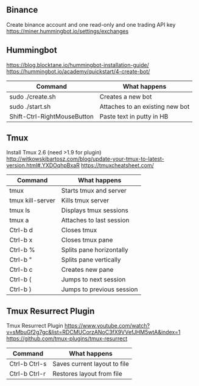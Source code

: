 ## Binance
Create binance account and one read-only and one trading API key
https://miner.hummingbot.io/settings/exchanges

## Hummingbot
https://blog.blocktane.io/hummingbot-installation-guide/
https://hummingbot.io/academy/quickstart/4-create-bot/

| Command | What happens |
| ------ | ------ |
| sudo ./create.sh | Creates a new bot |
| sudo ./start.sh | Attaches to an existing new bot |
| Shift-Ctrl-RightMouseButton | Paste text in putty in HB |

## Tmux
Install Tmux 2.6 (need >1.9 for plugin)
http://witkowskibartosz.com/blog/update-your-tmux-to-latest-version.html#.YXDOqhpBxaR
https://tmuxcheatsheet.com/

| Command | What happens |
| ------ | ------ |
| tmux | Starts tmux and server |
| tmux kill-server | Kills tmux server |
| tmux ls | Displays tmux sessions |
| tmux a | Attaches to last session |
| Ctrl-b d | Closes tmux |
| Ctrl-b x | Closes tmux pane |
| Ctrl-b % | Splits pane horizontally |
| Ctrl-b " | Splits pane vertically |
| Ctrl-b c | Creates new pane |
| Ctrl-b ( | Jumps to next session |
| Ctrl-b ) | Jumps to previous session |


## Tmux Resurrect Plugin
Tmux Resurrect Plugin
https://www.youtube.com/watch?v=sMbuGf2g7gc&list=RDCMUCorzANoC3fX9VVefJHM5wtA&index=1
https://github.com/tmux-plugins/tmux-resurrect

| Command | What happens |
| ------ | ------ |
| Ctrl-b Ctrl-s | Saves current layout to file |
| Ctrl-b Ctrl-r | Restores layout from file |




